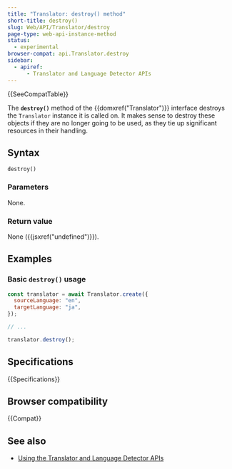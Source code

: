 ```yaml
---
title: "Translator: destroy() method"
short-title: destroy()
slug: Web/API/Translator/destroy
page-type: web-api-instance-method
status:
  - experimental
browser-compat: api.Translator.destroy
sidebar:
  - apiref:
      - Translator and Language Detector APIs
---
```


{{SeeCompatTable}}

The **`destroy()`** method of the {{domxref("Translator")}} interface destroys the `Translator` instance it is called on. It makes sense to destroy these objects if they are no longer going to be used, as they tie up significant resources in their handling.

## Syntax

```js-nolint
destroy()
```

### Parameters

None.

### Return value

None ({{jsxref("undefined")}}).

## Examples

### Basic `destroy()` usage

```js
const translator = await Translator.create({
  sourceLanguage: "en",
  targetLanguage: "ja",
});

// ...

translator.destroy();
```

## Specifications

{{Specifications}}

## Browser compatibility

{{Compat}}

## See also

- [Using the Translator and Language Detector APIs](/en-US/docs/Web/API/Translator_and_Language_Detector_APIs/Using)
